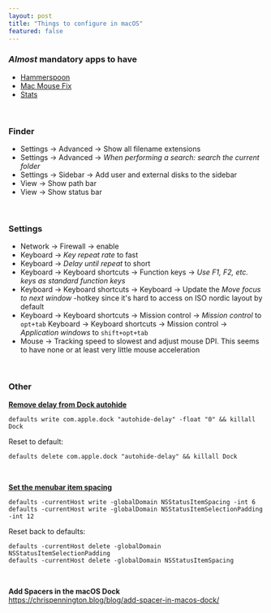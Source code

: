 ```yaml
---
layout: post
title: "Things to configure in macOS"
featured: false
---
```


### *Almost* mandatory apps to have

- [Hammerspoon](https://www.hammerspoon.org/)
- [Mac Mouse Fix](https://github.com/noah-nuebling/mac-mouse-fix)
- [Stats](https://github.com/exelban/stats)

<br/>

### Finder

- Settings -> Advanced -> Show all filename extensions
- Settings -> Advanced -> *When performing a search: search the current folder*
- Settings -> Sidebar -> Add user and external disks to the sidebar
- View -> Show path bar
- View -> Show status bar

<br/>

### Settings

- Network -> Firewall -> enable
- Keyboard -> *Key repeat rate* to fast
- Keyboard -> *Delay until repeat* to short
- Keyboard -> Keyboard shortcuts -> Function keys -> *Use F1, F2, etc. keys as standard function keys*
- Keyboard -> Keyboard shortcuts -> Keyboard -> Update the *Move focus to next window* -hotkey since it's hard to access on ISO nordic layout by default
- Keyboard -> Keyboard shortcuts -> Mission control -> *Mission control* to `opt+tab`
Keyboard -> Keyboard shortcuts -> Mission control -> *Application windows* to `shift+opt+tab`
- Mouse -> Tracking speed to slowest and adjust mouse DPI. This seems to have none or at least very little mouse acceleration

<br/>

### Other

**[Remove delay from Dock autohide](https://macos-defaults.com/dock/autohide-delay.html)**

```
defaults write com.apple.dock "autohide-delay" -float "0" && killall Dock
```

Reset to default:

```
defaults delete com.apple.dock "autohide-delay" && killall Dock
```

<br/>

**[Set the menubar item spacing](https://apple.stackexchange.com/questions/406316/can-the-spacing-of-menu-bar-apps-be-modified-in-macos-big-sur-and-later/465674#465674)**

```
defaults -currentHost write -globalDomain NSStatusItemSpacing -int 6
defaults -currentHost write -globalDomain NSStatusItemSelectionPadding -int 12
```

Reset back to defaults:
```
defaults -currentHost delete -globalDomain NSStatusItemSelectionPadding
defaults -currentHost delete -globalDomain NSStatusItemSpacing
```

<br/>

**Add Spacers in the macOS Dock**<br/>
https://chrispennington.blog/blog/add-spacer-in-macos-dock/